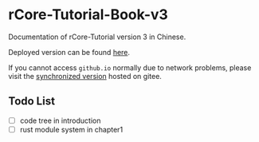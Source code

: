 # rCore-Tutorial-Book-v3
Documentation of rCore-Tutorial version 3 in Chinese.

Deployed version can be found [here](https://rcore-os.github.io/rCore-Tutorial-Book-v3/).

If you cannot access `github.io` normally due to network problems, please visit the [synchronized version](http://wyfcyx.gitee.io/rcore-tutorial-book-v3) hosted on gitee.

## Todo List

- [ ] code tree in introduction
- [ ] rust module system in chapter1
